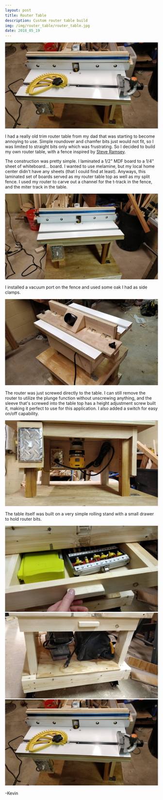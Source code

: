 ```yaml
---
layout: post
title: Router Table
description: Custom router table build
img: /img/router_table/router_table.jpg
date: 2018_05_19
---
```


<div class="img_row">
    <img class="col three" src="/img/router_table/router_table.jpg"/>
</div>

I had a really old trim router table from my dad that was starting to become annoying to use.  Simple roundover and chamfer bits just would not fit, so I was limited to straight bits only which was frustrating.  So I decided to build my own router table, with a fence inspired by [Steve Ramsey](http://woodworking.formeremortals.net).

The construction was pretty simple.  I laminated a 1/2" MDF board to a 1/4" sheet of whiteboard... board.  I wanted to use melamine, but my local home center didn't have any sheets (that I could find at least).  Anyways, this laminated set of boards served as my router table top as well as my split fence.  I used my router to carve out a channel for the t-track in the fence, and the miter track in the table.

<div class="img_row">
    <img class="col three" src="/img/router_table/router_table_front.jpg"/>
</div>

I installed a vacuum port on the fence and used some oak I had as side clamps.

<div class="img_row">
    <img class="col three" src="/img/router_table/router_fence.jpg"/>
</div>

The router was just screwed directly to the table.  I can still remove the router to utilize the plunge function without unscrewing anything, and the sleeve that's screwed into the table top has a height adjustment screw built it, making it perfect to use for this application.  I also added a switch for easy on/off capability.

<div class="img_row">
    <img class="col three" src="/img/router_table/router_table_below.jpg"/>
</div>

The table itself was built on a very simple rolling stand with a small drawer to hold router bits.

<div class="img_row">
    <img class="col three" src="/img/router_table/router_table_drawer.jpg"/>
</div>
<div class="img_row">
    <img class="col three" src="/img/router_table/router_table_shelf.jpg"/>
</div>

<div class="img_row_tall">
    <img class="col three" src="/img/router_table/router_table.jpg"/>
</div>

-Kevin

